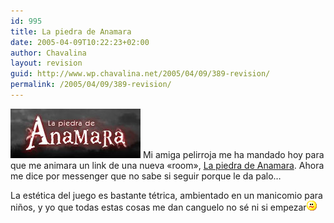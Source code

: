 ```yaml
---
id: 995
title: La piedra de Anamara
date: 2005-04-09T10:22:23+02:00
author: Chavalina
layout: revision
guid: http://www.wp.chavalina.net/2005/04/09/389-revision/
permalink: /2005/04/09/389-revision/
---
```

<img class="imgizqda" src="/imagenes/fotos/anamara.jpg" alt="La piedra de Anamara" /> Mi amiga pelirroja me ha mandado hoy para que me animara un link de una nueva «room», <a href="http://www.lapiedradeanamara.com.ar/" target="_blank">La piedra de Anamara</a>. Ahora me dice por messenger que no sabe si seguir porque le da palo…

La estética del juego es bastante tétrica, ambientado en un manicomio para ni&ntilde;os, y yo que todas estas cosas me dan canguelo no sé ni si empezar![emo](/imagenes/emoticonos/confuso.gif)